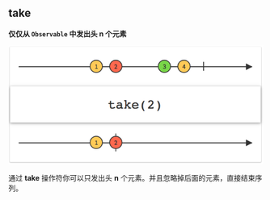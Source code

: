 ## take

**仅仅从 `Observable` 中发出头 n 个元素**

![](/assets/Operator/Operators/take.png)

通过 **take** 操作符你可以只发出头 **n** 个元素。并且忽略掉后面的元素，直接结束序列。
